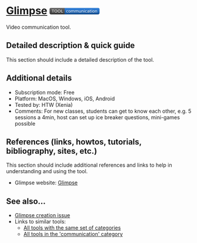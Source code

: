 # [Glimpse](https://www.joinglimpse.com/post/how-to-do-speed-dating-on-zoom)  [<img src="images/communication.png" align="bottom">](https://github.com/e-CLOSE/Toolbox/issues?q=label%3A01_TOOL+label%3Acommunication)

Video communication tool.


## Detailed description & quick guide

This section should include a detailed description of the tool.


## Additional details

- Subscription mode: Free
- Platform: MacOS, Windows, iOS, Android
- Tested by: HTW (Xenia)
- Comments: For new classes, students can get to know each other, e.g. 5 sessions a 4min, host can set up ice breaker questions, mini-games possible


## References (links, howtos, tutorials, bibliography, sites, etc.)

This section should include additional references and links to help in
understanding and using the tool.

- Glimpse website: [Glimpse](https://www.joinglimpse.com/post/how-to-do-speed-dating-on-zoom)


## See also...

- [Glimpse creation issue](https://github.com/e-CLOSE/Toolbox/issues/143)
- Links to similar tools:
  - [All tools with the same set of categories](https://github.com/e-CLOSE/Toolbox/issues?q=label%3A01_TOOL+label%3Acommunication)
  - [All tools in the 'communication' category](https://github.com/e-CLOSE/Toolbox/issues?q=label%3A01_TOOL+label%3Acommunication)
